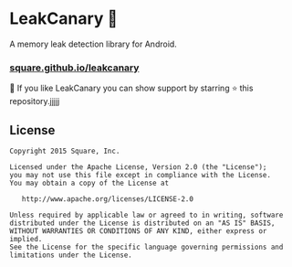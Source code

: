 # LeakCanary 🐤

A memory leak detection library for Android.

### [square.github.io/leakcanary](https://square.github.io/leakcanary)

🙏 If you like LeakCanary you can show support by starring ⭐ this repository.jjjjj

## License

    Copyright 2015 Square, Inc.

    Licensed under the Apache License, Version 2.0 (the "License");
    you may not use this file except in compliance with the License.
    You may obtain a copy of the License at

       http://www.apache.org/licenses/LICENSE-2.0

    Unless required by applicable law or agreed to in writing, software
    distributed under the License is distributed on an "AS IS" BASIS,
    WITHOUT WARRANTIES OR CONDITIONS OF ANY KIND, either express or implied.
    See the License for the specific language governing permissions and
    limitations under the License.

